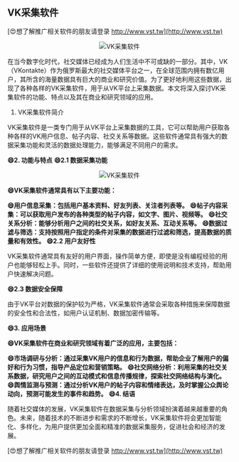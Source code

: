 ## **VK采集软件**

[😍想了解推广相关软件的朋友请登录 http://www.vst.tw](http://www.vst.tw)

 <center><img src="https://vst.tw/MP4/tuiguang/png/0.png" alt="VK采集软件"></center>

在当今数字化时代，社交媒体已经成为人们生活中不可或缺的一部分。其中，VK（VKontakte）作为俄罗斯最大的社交媒体平台之一，在全球范围内拥有数亿用户，其所含的海量数据具有巨大的商业和研究价值。为了更好地利用这些数据，出现了各种各样的VK采集软件，用于从VK平台上采集数据。本文将深入探讨VK采集软件的功能、特点以及其在商业和研究领域的应用。

1. VK采集软件简介

VK采集软件是一类专门用于从VK平台上采集数据的工具，它可以帮助用户获取各种各样的VK用户信息、帖子内容、社交关系等数据。这些软件通常具有强大的数据采集功能和灵活的数据处理能力，能够满足不同用户的需求。

**😄2. 功能与特点**
**😄2.1 数据采集功能**

 <center><img src="https://vst.tw/MP4/tuiguang/png/3.png" alt="VK采集软件"></center>

**😄VK采集软件通常具有以下主要功能：**

**😄用户信息采集：包括用户基本资料、好友列表、关注者列表等。**
**😄帖子内容采集：可以获取用户发布的各种类型的帖子内容，如文字、图片、视频等。**
**😄社交关系分析：能够分析用户之间的社交关系，如好友关系、互动关系等。**
**😄数据过滤与筛选：支持按照用户指定的条件对采集的数据进行过滤和筛选，提高数据的质量和有效性。**
**😄2.2 用户友好性**

VK采集软件通常具有友好的用户界面，操作简单方便，即使是没有编程经验的用户也能够轻松上手。同时，一些软件还提供了详细的使用说明和技术支持，帮助用户快速解决问题。

**😄2.3 数据安全保障**

由于VK平台对数据的保护较为严格，VK采集软件通常会采取各种措施来保障数据的安全性和合法性，如用户认证机制、数据加密传输等。

**😄3. 应用场景**

**😄VK采集软件在商业和研究领域有着广泛的应用，主要包括：**

**😄市场调研与分析：通过采集VK用户的信息和行为数据，帮助企业了解用户的偏好和行为习惯，指导产品定位和营销策略。**
**😄社交网络分析：利用采集的社交关系数据，研究用户之间的互动模式和信息传播规律，探索社交网络结构与演化。**
**😄舆情监测与预测：通过分析VK用户的帖子内容和情绪表达，及时掌握公众舆论动向，预测可能发生的事件和趋势。**
**😄4. 结语**

随着社交媒体的发展，VK采集软件在数据采集与分析领域扮演着越来越重要的角色。未来，随着技术的不断进步和需求的不断增长，VK采集软件将会更加智能化、多样化，为用户提供更加全面和精准的数据采集服务，促进社会和经济的发展。

[😍想了解推广相关软件的朋友请登录 http://www.vst.tw](http://www.vst.tw)



